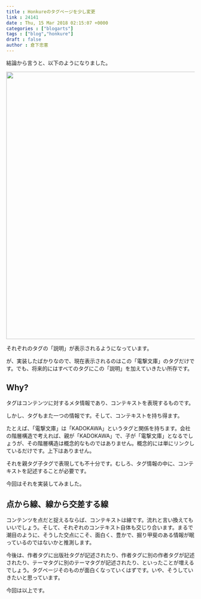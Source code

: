 ```yaml
---
title : Honkureのタグページを少し変更
link : 24141
date : Thu, 15 Mar 2018 02:15:07 +0000
categories : ["blogarts"]
tags : ["blog","honkure"]
draft : false
author : 倉下忠憲
---
```


結論から言うと、以下のようになりました。

<a href="https://rashita.net/blog/?attachment_id=24142" rel="attachment wp-att-24142"><img src="https://rashita.net/blog/wp-content/uploads/2018/03/screenshot-13.png" alt="" width="1154" height="715" class="alignnone size-full wp-image-24142" /></a>

それぞれのタグの「説明」が表示されるようになっています。

が、実装したばかりなので、現在表示されるのはこの「電撃文庫」のタグだけです。でも、将来的にはすべてのタグにこの「説明」を加えていきたい所存です。

<h2>Why?</h2>

タグはコンテンツに対するメタ情報であり、コンテキストを表現するものです。

しかし、タグもまた一つの情報です。そして、コンテキストを持ち得ます。

たとえば、「電撃文庫」は「KADOKAWA」というタグと関係を持ちます。会社の階層構造で考えれば、親が「KADOKAWA」で、子が「電撃文庫」となるでしょうが、その階層構造は概念的なものではありません。概念的には単にリンクしているだけです。上下はありません。

それを親タグ子タグで表現しても不十分です。むしろ、タグ情報の中に、コンテキストを記述することが必要です。

今回はそれを実装してみました。

<h2>点から線、線から交差する線</h2>

コンテンツを点だと捉えるならば、コンテキストは線です。流れと言い換えてもいいでしょう。そして、それぞれのコンテキスト自体も交じり合います。まるで潮目のように、そうした交点にこそ、面白く、豊かで、掘り甲斐のある情報が眠っているのではないかと推測します。

今後は、作者タグに出版社タグが記述されたり、作者タグに別の作者タグが記述されたり、テーマタグに別のテーマタグが記述されたり、といったことが増えるでしょう。タグページそのものが面白くなっていくはずです。いや、そうしていきたいと思っています。

今回は以上です。
